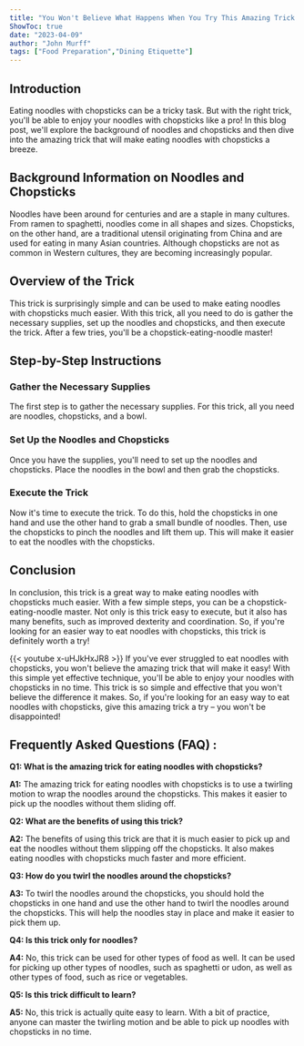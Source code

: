```yaml
---
title: "You Won't Believe What Happens When You Try This Amazing Trick For Eating Noodles With Chopsticks!"
ShowToc: true 
date: "2023-04-09"
author: "John Murff" 
tags: ["Food Preparation","Dining Etiquette"]
---
```

## Introduction

Eating noodles with chopsticks can be a tricky task. But with the right trick, you'll be able to enjoy your noodles with chopsticks like a pro! In this blog post, we'll explore the background of noodles and chopsticks and then dive into the amazing trick that will make eating noodles with chopsticks a breeze.

## Background Information on Noodles and Chopsticks

Noodles have been around for centuries and are a staple in many cultures. From ramen to spaghetti, noodles come in all shapes and sizes. Chopsticks, on the other hand, are a traditional utensil originating from China and are used for eating in many Asian countries. Although chopsticks are not as common in Western cultures, they are becoming increasingly popular.

## Overview of the Trick

This trick is surprisingly simple and can be used to make eating noodles with chopsticks much easier. With this trick, all you need to do is gather the necessary supplies, set up the noodles and chopsticks, and then execute the trick. After a few tries, you'll be a chopstick-eating-noodle master!

## Step-by-Step Instructions

### Gather the Necessary Supplies

The first step is to gather the necessary supplies. For this trick, all you need are noodles, chopsticks, and a bowl.

### Set Up the Noodles and Chopsticks

Once you have the supplies, you'll need to set up the noodles and chopsticks. Place the noodles in the bowl and then grab the chopsticks.

### Execute the Trick

Now it's time to execute the trick. To do this, hold the chopsticks in one hand and use the other hand to grab a small bundle of noodles. Then, use the chopsticks to pinch the noodles and lift them up. This will make it easier to eat the noodles with the chopsticks.

## Conclusion

In conclusion, this trick is a great way to make eating noodles with chopsticks much easier. With a few simple steps, you can be a chopstick-eating-noodle master. Not only is this trick easy to execute, but it also has many benefits, such as improved dexterity and coordination. So, if you're looking for an easier way to eat noodles with chopsticks, this trick is definitely worth a try!

{{< youtube x-uHJkHxJR8 >}} 
If you've ever struggled to eat noodles with chopsticks, you won't believe the amazing trick that will make it easy! With this simple yet effective technique, you'll be able to enjoy your noodles with chopsticks in no time. This trick is so simple and effective that you won't believe the difference it makes. So, if you're looking for an easy way to eat noodles with chopsticks, give this amazing trick a try – you won't be disappointed!

## Frequently Asked Questions (FAQ) :
**Q1: What is the amazing trick for eating noodles with chopsticks?**

**A1:** The amazing trick for eating noodles with chopsticks is to use a twirling motion to wrap the noodles around the chopsticks. This makes it easier to pick up the noodles without them sliding off.

**Q2: What are the benefits of using this trick?**

**A2:** The benefits of using this trick are that it is much easier to pick up and eat the noodles without them slipping off the chopsticks. It also makes eating noodles with chopsticks much faster and more efficient.

**Q3: How do you twirl the noodles around the chopsticks?**

**A3:** To twirl the noodles around the chopsticks, you should hold the chopsticks in one hand and use the other hand to twirl the noodles around the chopsticks. This will help the noodles stay in place and make it easier to pick them up.

**Q4: Is this trick only for noodles?**

**A4:** No, this trick can be used for other types of food as well. It can be used for picking up other types of noodles, such as spaghetti or udon, as well as other types of food, such as rice or vegetables.

**Q5: Is this trick difficult to learn?**

**A5:** No, this trick is actually quite easy to learn. With a bit of practice, anyone can master the twirling motion and be able to pick up noodles with chopsticks in no time.


